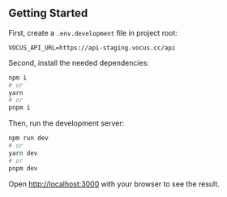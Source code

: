 ## Getting Started

First, create a `.env.development` file in project root:

```
VOCUS_API_URL=https://api-staging.vocus.cc/api
```

Second, install the needed dependencies:

```bash
npm i
# or
yarn
# or
pnpm i
```

Then, run the development server:

```bash
npm run dev
# or
yarn dev
# or
pnpm dev
```

Open [http://localhost:3000](http://localhost:3000) with your browser to see the result.
